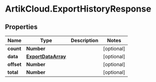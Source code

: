 # ArtikCloud.ExportHistoryResponse

## Properties
Name | Type | Description | Notes
------------ | ------------- | ------------- | -------------
**count** | **Number** |  | [optional] 
**data** | [**ExportDataArray**](ExportDataArray.md) |  | [optional] 
**offset** | **Number** |  | [optional] 
**total** | **Number** |  | [optional] 


